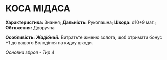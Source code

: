 ﻿# КОСА МІДАСА

**Характеристика:** Знання; **Дальність:** Рукопашна; **Шкода:** d10+9 маг.; **Обтяження:** Дворучна

**Особливість:** ***Жадібний:*** Витратьте жменю золота, щоб отримати бонус +1 до вашого Володіння на кидку шкоди.

*Основна зброя - Тир 4*